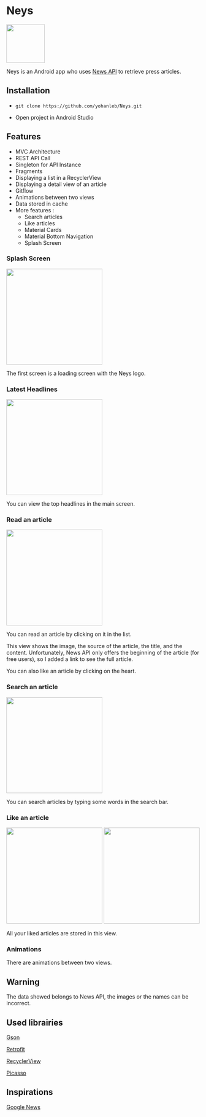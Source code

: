 # Neys
<img src="img/neys_icon.png" width="100" height="100" />

Neys is an Android app who uses [News API](https://newsapi.org/)
 to retrieve press articles.

## Installation
- `git clone https://github.com/yohanleb/Neys.git`

- Open project in Android Studio

## Features

- MVC Architecture
- REST API Call
- Singleton for API Instance
- Fragments
- Displaying a list in a RecyclerView
- Displaying a detail view of an article
- Gitflow
- Animations between two views
- Data stored in cache
- More features : 
	- Search articles
	- Like articles
	- Material Cards
	- Material Bottom Navigation
	- Splash Screen

### Splash Screen
<img src="img/splash_screen.jpeg" width="250" height="" />

The first screen is a loading screen with the Neys logo.

### Latest Headlines
<img src="img/top_headlines.jpeg" width="250" height="" />

You can view the top headlines in the main screen.

### Read an article
<img src="img/article_detail.jpeg" width="250" height=""/>

You can read an article by clicking on it in the list.

This view shows the image, the source of the article, the title, and the content.
Unfortunately, News API only offers the beginning of the article (for free users), so I added a link to see the full article.

You can also like an article by clicking on the heart.

### Search an article
<img src="img/search.jpeg" width="250" height="" />

You can search articles by typing some words in the search bar.

### Like an article
<img src="img/likes1.jpeg" width="250" height="" /> <img src="img/likes2.jpeg" width="250" height="" />

All your liked articles are stored in this view.

### Animations
There are animations between two views.

## Warning
The data showed belongs to News API, the images or the names can be incorrect.

## Used librairies
[Gson](https://github.com/google/gson)

[Retrofit](https://github.com/square/retrofit)

[RecyclerView](https://developer.android.com/guide/topics/ui/layout/recyclerview)

[Picasso](https://square.github.io/picasso/)

## Inspirations

[Google News](https://news.google.com/)
